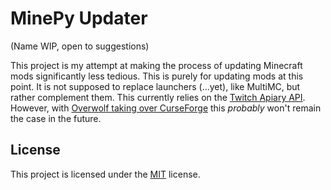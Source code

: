 # MinePy Updater
(Name WIP, open to suggestions)

This project is my attempt at making the process of updating Minecraft mods significantly less tedious. This is purely for updating mods at this point. It is not supposed to replace launchers (...yet), like MultiMC, but rather complement them. This currently relies on the [Twitch Apiary API](https://twitchappapi.docs.apiary.io/). However, with [Overwolf taking over CurseForge](https://www.curseforge.com/data-transfer-information) this *probably* won't remain the case in the future.

## License

This project is licensed under the [MIT](https://github.com/g-rock84/mine_mod_updater/blob/master/LICENSE.txt) license.
